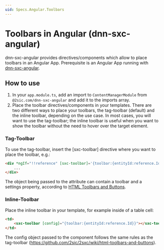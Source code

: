 ```yaml
---
uid: Specs.Angular.Toolbars
---
```

# Toolbars in Angular (dnn-sxc-angular)

dnn-sxc-angular provides  directives/components which allow to place toolbars in an Angular App. Prerequisite is an Angular App running with [dnn-sxc-angular](https://github.com/2sic/dnn-sxc-angular).

## How to use
1. In your `app.module.ts`, add an import to `ContentManagerModule` from `@2sic.com/dnn-sxc-angular` and add it to the imports array.
2. Place the toolbar directives/components in your templates. There are two different ways to place your toolbars, the tag-toolbar (default) and the inline toolbar, depending on the use case. In most cases, you will want to use the tag-toolbar; the inline toolbar is useful when you want to show the toolbar without the need to hover over the target element.

### Tag-Toolbar
To use the tag-toolbar, insert the [sxc-toolbar] directive where you want to place the toolbar, e.g.:
```html
<div *ngIf="!!reference" [sxc-toolbar]='{toolbar:{entityId:reference.Id}}'>
    ...
</div>
```
The object being passed to the attribute can contain a toolbar and a settings property, according to [HTML Toolbars and Buttons](https://github.com/2sic/2sxc/wiki/html-toolbars-and-buttons).

### Inline-Toolbar
Place the inline toolbar in your template, for example inside of a table cell:
```html
<td>
    <sxc-toolbar [config]="{toolbar:{entityId:reference.Id}}"></sxc-toolbar>
</td>
```
The config object passed to the component follows the same rules as the tag-toolbar (https://github.com/2sic/2sxc/wiki/html-toolbars-and-buttons).